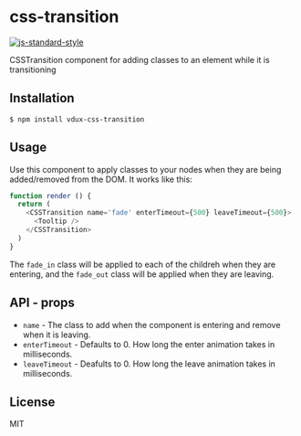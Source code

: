 
# css-transition

[![js-standard-style](https://img.shields.io/badge/code%20style-standard-brightgreen.svg?style=flat)](https://github.com/feross/standard)

CSSTransition component for adding classes to an element while it is transitioning

## Installation

    $ npm install vdux-css-transition

## Usage

Use this component to apply classes to your nodes when they are being added/removed from the DOM. It works like this:

```javascript
function render () {
  return (
    <CSSTransition name='fade' enterTimeout={500} leaveTimeout={500}>
      <Tooltip />
    </CSSTransition>
  )
}
```

The `fade_in` class will be applied to each of the childreh when they are entering, and the `fade_out` class will be applied when they are leaving.

## API - props

  * `name` - The class to add when the component is entering and remove when it is leaving.
  * `enterTimeout` - Defaults to 0. How long the enter animation takes in milliseconds.
  * `leaveTimeout` - Deafults to 0. How long the leave animation takes in milliseconds.

## License

MIT
